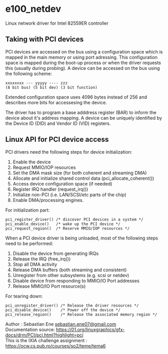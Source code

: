# e100_netdev

Linux network driver for Intel 82559ER controller

## Taking with PCI devices

PCI devices are accessed on the bus using a configuration space which is mapped in 
the main memory or using port adressing. This configuration space is mapped during the boot-up process
or when the driver requests this (usually during probing). 
A device can be accessed on the bus using the following scheme:

```
xxxxxxxx --- yyyyy ---- zzz
(8 bit bus) (5 bit dev) (3 bit function)
```
Extended configuration space uses 4096 bytes instead of 256 and describes
more bits for accessesing the device.

The driver has to program a base adddress register (BAR) to inform the device about
it's address mapping. A device can be uniquely identified by the Device ID (DID) and 
Vendor ID (VID) registers.

## Linux API for PCI device access

PCI drivers need the following steps for device initialization:

1. Enable the device
2. Request MMIO/IOP resources
3. Set the DMA mask size (for both coherent and streaming DMA)
4. Allocate and initialize shared control data (pci_allocate_coherent())
5. Access device configuration space (if needed)
6. Register IRQ handler (request_irq())
7. Initialize non-PCI (i.e. LAN/SCSI/etc parts of the chip)
8. Enable DMA/processing engines.

For initialization part:
```
pci_register_driver() /* discover PCI devices in a system */
pci_enable_device()   /* wake up the PCI device */
pci_request_region()  /* Reserve MMIO/IOP resources */

```

When a PCI device driver is being unloaded, most of the following steps need to be performed:

1. Disable the device from generating IRQs
2. Release the IRQ (free_irq())
3. Stop all DMA activity
4. Release DMA buffers (both streaming and consistent)
5. Unregister from other subsystems (e.g. scsi or netdev)
6. Disable device from responding to MMIO/IO Port addresses
7. Release MMIO/IO Port resource(s)

For tearing down:
```
pci_unregister_driver() /* Release the driver resources */
pci_disable_device()    /* Power off the device */
pci_release_region()    /* Release the associated memory region */
```

Author : Sebastian Ene <sebastian.ene07@gmail.com>  
Documentation source: https://01.org/linuxgraphics/gfx-docs/drm/PCI/pci.html?highlight=pci  
This is the IXIA challenge assignment : https://ocw.cs.pub.ro/courses/so2/teme/tema6
